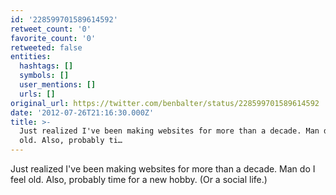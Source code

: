 ```yaml
---
id: '228599701589614592'
retweet_count: '0'
favorite_count: '0'
retweeted: false
entities:
  hashtags: []
  symbols: []
  user_mentions: []
  urls: []
original_url: https://twitter.com/benbalter/status/228599701589614592
date: '2012-07-26T21:16:30.000Z'
title: >-
  Just realized I've been making websites for more than a decade. Man do I feel
  old. Also, probably ti…
---
```


Just realized I've been making websites for more than a decade. Man do I feel old. Also, probably time for a new hobby. (Or a social life.)